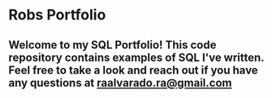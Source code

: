 # Robs Portfolio 
## Welcome to my SQL Portfolio! This code repository contains examples of SQL I've written. Feel free to take a look and reach out if you have any questions at raalvarado.ra@gmail.com

